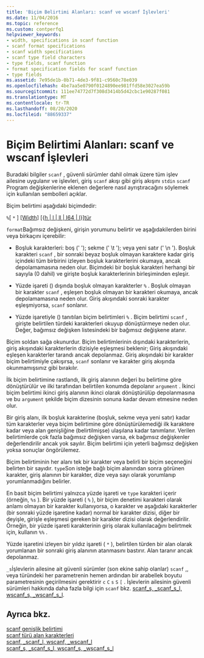 ```yaml
---
title: 'Biçim Belirtimi Alanları: scanf ve wscanf İşlevleri'
ms.date: 11/04/2016
ms.topic: reference
ms.custom: contperfq1
helpviewer_keywords:
- width, specifications in scanf function
- scanf format specifications
- scanf width specifications
- scanf type field characters
- type fields, scanf function
- format specification fields for scanf function
- type fields
ms.assetid: 7e95de1b-0b71-4de3-9f81-c9560c78e039
ms.openlocfilehash: 4be7aa5e0790f0124890ee981ffd58e3027ea59b
ms.sourcegitcommit: 111ee74772d7f308d3414b5d42cbc1e90287f081
ms.translationtype: MT
ms.contentlocale: tr-TR
ms.lasthandoff: 08/20/2020
ms.locfileid: "88659337"
---
```

# <a name="format-specification-fields-scanf-and-wscanf-functions"></a>Biçim Belirtimi Alanları: scanf ve wscanf İşlevleri

Buradaki bilgiler `scanf` , güvenli sürümler dahil olmak üzere tüm işlev ailesine uygulanır ve işlevleri, giriş `scanf` akışı gibi giriş akışını `stdin` `scanf` Program değişkenlerine eklenen değerlere nasıl ayrıştıracağını söylemek için kullanılan sembolleri açıklar.

Biçim belirtimi aşağıdaki biçimdedir:

`%`[ `*` ] [[Width](../c-runtime-library/scanf-width-specification.md)] [{[h &#124; l &#124; ll &#124; I64 &#124; l](../c-runtime-library/scanf-width-specification.md)}][tür](../c-runtime-library/scanf-type-field-characters.md)

`format`Bağımsız değişkeni, girişin yorumunu belirtir ve aşağıdakilerden birini veya birkaçını içerebilir:

- Boşluk karakterleri: boş (' '); sekme (' \t '); veya yeni satır (' \n '). Boşluk karakteri `scanf` , bir sonraki beyaz boşluk olmayan karaktere kadar giriş içindeki tüm birbirini izleyen boşluk karakterlerini okumaya, ancak depolamamasına neden olur. Biçimdeki bir boşluk karakteri herhangi bir sayıyla (0 dahil) ve girişte boşluk karakterlerinin birleşiminden eşleşir.

- Yüzde işareti () dışında boşluk olmayan karakterler `%` . Boşluk olmayan bir karakter `scanf` , eşleşen boşluk olmayan bir karakteri okumaya, ancak depolamamasına neden olur. Giriş akışındaki sonraki karakter eşleşmiyorsa, `scanf` sonlanır.

- Yüzde işaretiyle () tanıtılan biçim belirtimleri `%` . Biçim belirtimi `scanf` , girişte belirtilen türdeki karakterleri okuyup dönüştürmeye neden olur. Değer, bağımsız değişken listesindeki bir bağımsız değişkene atanır.

Biçim soldan sağa okunurdur. Biçim belirtimlerinin dışındaki karakterlerin, giriş akışındaki karakterlerin dizisiyle eşleşmesi beklenir; Giriş akışındaki eşleşen karakterler tarandı ancak depolanmaz. Giriş akışındaki bir karakter biçim belirtimiyle çakışırsa, `scanf` sonlanır ve karakter giriş akışında okunmamışsınız gibi bırakılır.

İlk biçim belirtimine rastlandı, ilk giriş alanının değeri bu belirtime göre dönüştürülür ve ilki tarafından belirtilen konumda depolanır `argument` . İkinci biçim belirtimi ikinci giriş alanının ikinci olarak dönüştürülüp depolanmasına ve bu `argument` şekilde biçim dizesinin sonuna kadar devam etmesine neden olur.

Bir giriş alanı, ilk boşluk karakterine (boşluk, sekme veya yeni satır) kadar tüm karakterler veya biçim belirtimine göre dönüştürülemediği ilk karaktere kadar veya alan genişliğine (belirtilmişse) ulaşılana kadar tanımlanır. Verilen belirtimlerde çok fazla bağımsız değişken varsa, ek bağımsız değişkenler değerlendirilir ancak yok sayılır. Biçim belirtimi için yeterli bağımsız değişken yoksa sonuçlar öngörülemez.

Biçim belirtiminin her alanı tek bir karakter veya belirli bir biçim seçeneğini belirten bir sayıdır. `type`Son isteğe bağlı biçim alanından sonra görünen karakter, giriş alanının bir karakter, dize veya sayı olarak yorumlanıp yorumlanmadığını belirler.

En basit biçim belirtimi yalnızca yüzde işareti ve `type` karakteri içerir (örneğin, `%s` ). Bir yüzde işareti ( `%` ), bir biçim denetimi karakteri olarak anlamı olmayan bir karakter kullanıyorsa, o karakter ve aşağıdaki karakterler (bir sonraki yüzde işaretine kadar) normal bir karakter dizisi, diğer bir deyişle, girişle eşleşmesi gereken bir karakter dizisi olarak değerlendirilir. Örneğin, bir yüzde işareti karakterinin giriş olarak kullanılacağını belirtmek için, kullanın `%%` .

Yüzde işaretini izleyen bir yıldız işareti ( `*` ), belirtilen türden bir alan olarak yorumlanan bir sonraki giriş alanının atanmasını bastırır. Alan taranır ancak depolanmaz.

`_s`İşlevlerin ailesine ait güvenli sürümler (son ekine sahip olanlar) `scanf` ,, veya türündeki her parametrenin hemen ardından bir arabellek boyutu parametresinin geçirilmesini gerektirir `c` `C` `s` `S` `[` . İşlevlerin ailesinin güvenli sürümleri hakkında daha fazla bilgi için `scanf` bkz. [scanf_s, _scanf_s_l, wscanf_s, _wscanf_s_l](../c-runtime-library/reference/scanf-s-scanf-s-l-wscanf-s-wscanf-s-l.md).

## <a name="see-also"></a>Ayrıca bkz.

[scanf genişlik belirtimi](../c-runtime-library/scanf-width-specification.md)<br/>
[scanf türü alan karakterleri](../c-runtime-library/scanf-type-field-characters.md)<br/>
[scanf, _scanf_l, wscanf, _wscanf_l](../c-runtime-library/reference/scanf-scanf-l-wscanf-wscanf-l.md)<br/>
[scanf_s, _scanf_s_l, wscanf_s, _wscanf_s_l](../c-runtime-library/reference/scanf-s-scanf-s-l-wscanf-s-wscanf-s-l.md)

